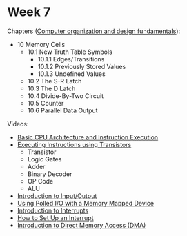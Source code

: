 # Week 7

<!-- Chapters ([The Essentials Of Computer Organization And Architecture](https://annas-archive.org/md5/5ba0d1b3a05968d49a19d41ed52c2add)):
- 4.1 Introduction 
  - 4.1.1 CPU Basics and Organization
  - 4.1.2 The Bus
  - 4.1.3 Clocks
  - 4.1.4 The Input/Output Subsystem
  - 4.1.5 Memory Organization and Addressing
  - 4.1.6 Interrupts -->

Chapters ([Computer organization and design fundamentals](https://annas-archive.org/md5/21e29706fb83c40a7f4f1ffc5960c369)):
- 10 Memory Cells 
  - 10.1 New Truth Table Symbols
    - 10.1.1 Edges/Transitions
    - 10.1.2 Previously Stored Values
    - 10.1.3 Undefined Values
  - 10.2 The S-R Latch
  - 10.3 The D Latch
  - 10.4 Divide-By-Two Circuit
  - 10.5 Counter
  - 10.6 Parallel Data Output

Videos:
- [Basic CPU Architecture and Instruction Execution](https://www.youtube.com/watch?v=YNAcQ-uVM7Y)
- [Executing Instructions using Transistors](https://www.youtube.com/watch?v=HjneAhCy2N4)
  - Transistor
  - Logic Gates
  - Adder
  - Binary Decoder
  - OP Code
  - ALU
- [Introduction to Input/Output](https://www.youtube.com/watch?v=nnO2OfSTVbA)
- [Using Polled I/O with a Memory Mapped Device](https://www.youtube.com/watch?v=xNH1e5snIEY)
- [Introduction to Interrupts](https://www.youtube.com/watch?v=dDA3PUr16As)
- [How to Set Up an Interrupt](https://www.youtube.com/watch?v=0mgNFJnJLc4)
- [Introduction to Direct Memory Access (DMA)](https://www.youtube.com/watch?v=M16l_ymlfcs)